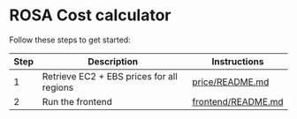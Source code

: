 # ROSA Cost calculator

Follow these steps to get started:

| Step | Description                               | Instructions                             |
| ---- | ----------------------------------------- | ---------------------------------------- |
| 1    | Retrieve EC2 + EBS prices for all regions | [price/README.md](price/README.md)       |
| 2    | Run the frontend                          | [frontend/README.md](frontend/README.md) |
